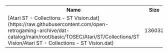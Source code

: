 <table>
<tr><th>Name</th><th>Size</th></tr>
<tr><td>
[Atari ST - Collections - ST Vision.dat](https://raw.githubusercontent.com/open-retrogaming-archive/dat-catalog/main/root/basic/TOSEC/Atari/ST/Collections/ST Vision/Atari ST - Collections - ST Vision.dat)
</td><td>136032</td></tr>
</table>
